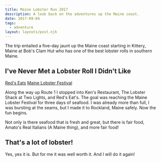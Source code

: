 ```yaml
---
title: Maine Lobster Run 2017
description: A look back on the adventures up the Maine coast.
date: 2017-09-04
tags:
  - adventure
layout: layouts/post.njk
---
```

The trip entailed a five-day jaunt up the Maine coast starting in Kittery, Maine at Bob's Clam Hut who has one of the best lobster rolls in southern Maine.

## I've Never Met a Lobster Roll I Didn't Like

[Red's Eats](http://www.redseatsmaine.com/)
[Maine Lobster Festival](https://www.mainelobsterfestival.com/)

Along the way up Route 1 I stopped into Ken's Restaurant, The Lobster Shack at Two Lights, and Red's Eat's. The goal was reaching the Maine Lobster Festival for three days of seafood. I was already more than full, I was bursting at the seams, but I made it to Rockland, Maine safely. Now the fun begins.

Not only is there seafood that is fresh and great, but there is fair food, Amato's Real Italians (A Maine thing), and more fair food!

## That's a lot of lobster!

Yes, yes it is. But for me it was well worth it. And I will do it again!